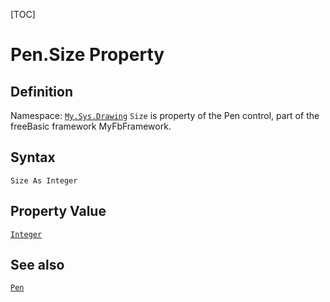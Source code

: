 [TOC]
# Pen.Size Property

## Definition
Namespace: [`My.Sys.Drawing`](My.Sys.Drawing.md)
`Size` is property of the Pen control, part of the freeBasic framework MyFbFramework.
## Syntax
```freeBasic
Size As Integer
```
## Property Value
[`Integer`]("https://www.freebasic.net/wiki/KeyPgInteger")
## See also
[`Pen`](Pen.md)
